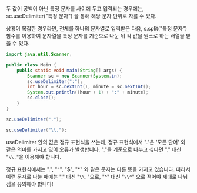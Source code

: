 두 값이 공백이 아닌 특정 문자를 사이에 두고 입력되는 경우에는, sc.useDelimiter("특정 문자") 을 통해 해당 문자 단위로 자를 수 있다.

상황이 복잡한 경우라면, 전체를 하나의 문자열로 입력받은 다음, s.split("특정 문자") 함수를 이용하여 문자열을 특정 문자를 기준으로 나눈 뒤 각 값을 원소로 하는 배열을 받을 수 있다. 

```java
import java.util.Scanner;

public class Main {
    public static void main(String[] args) {
        Scanner sc = new Scanner(System.in);
        sc.useDelimiter(":");
        int hour = sc.nextInt(), minute = sc.nextInt();
        System.out.println((hour + 1) + ":" + minute);
        sc.close();
    }   
}
```

```java
sc.useDelimiter(".");
```
```java
sc.useDelimiter("\\.");
```

useDelimiter 안의 값은 정규 표현식을 쓰는데, 정규 표현식에서 "."은 '모든 단어' 와 같은 의미를 가지고 있어 오류가 발생합니다. "."을 기준으로 나누고 싶다면 "." 대신 "`\\.`"을 이용해야 합니다.

정규 표현식에서는 ".", "^", "$", "*" 와 같은 문자는 다른 뜻을 가지고 있습니다. 따라서 이런 문자로 나눌 때에는 "." 대신 "`\\.`"으로, "^" 대신 "`\\^`" 으로 적어야 제대로 나눠짐을 유의해야 합니다!
